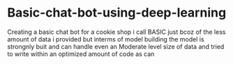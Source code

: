 # Basic-chat-bot-using-deep-learning
Creating a basic chat bot for a cookie shop 
i call BASIC just bcoz of the less amount of data i provided but interms of model building the model is strongnly buit and can handle even an Moderate level size of data and tried to write within an optimized amount of code as can 
